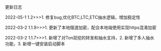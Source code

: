 更新日志

2022-05-1     	    1.2>>>1. 修复bug,优化BTC,LTC,ETC抽水逻辑，增加稳定性

2022-03-2     	    1.1.9>>>1. 更新了本地隧道加密，配合本地端使用实现https混淆加密

2022-03-2     	    1.1.7>>>1. 新增了对Ton双挖的转发和抽水支持，2. 新增了多人抽水功能，3. 新增一键安装启动脚本
